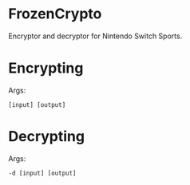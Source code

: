 # FrozenCrypto
Encryptor and decryptor for Nintendo Switch Sports.

# Encrypting
Args:
```
[input] [output]
```

# Decrypting
Args:
```
-d [input] [output]
```
